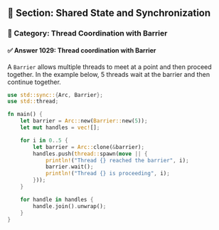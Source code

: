 ## 📘 Section: Shared State and Synchronization
### 🔹 Category: Thread Coordination with Barrier
#### ✅ Answer 1029: Thread coordination with Barrier

A `Barrier` allows multiple threads to meet at a point and then proceed together. In the example below, 5 threads wait at the barrier and then continue together.

```rust
use std::sync::{Arc, Barrier};
use std::thread;

fn main() {
    let barrier = Arc::new(Barrier::new(5));
    let mut handles = vec![];

    for i in 0..5 {
        let barrier = Arc::clone(&barrier);
        handles.push(thread::spawn(move || {
            println!("Thread {} reached the barrier", i);
            barrier.wait();
            println!("Thread {} is proceeding", i);
        }));
    }

    for handle in handles {
        handle.join().unwrap();
    }
}
```
